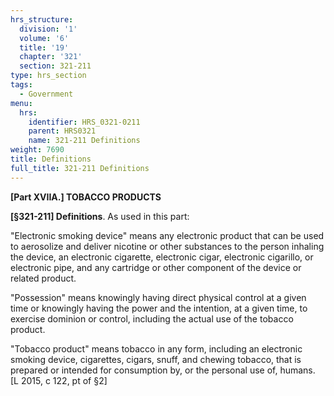 ```yaml
---
hrs_structure:
  division: '1'
  volume: '6'
  title: '19'
  chapter: '321'
  section: 321-211
type: hrs_section
tags:
  - Government
menu:
  hrs:
    identifier: HRS_0321-0211
    parent: HRS0321
    name: 321-211 Definitions
weight: 7690
title: Definitions
full_title: 321-211 Definitions
---
```

**[Part XVIIA.] TOBACCO PRODUCTS**

**[§321-211] Definitions**. As used in this part:

"Electronic smoking device" means any electronic product that can be used to aerosolize and deliver nicotine or other substances to the person inhaling the device, an electronic cigarette, electronic cigar, electronic cigarillo, or electronic pipe, and any cartridge or other component of the device or related product.

"Possession" means knowingly having direct physical control at a given time or knowingly having the power and the intention, at a given time, to exercise dominion or control, including the actual use of the tobacco product.

"Tobacco product" means tobacco in any form, including an electronic smoking device, cigarettes, cigars, snuff, and chewing tobacco, that is prepared or intended for consumption by, or the personal use of, humans. [L 2015, c 122, pt of §2]